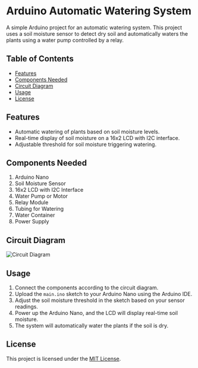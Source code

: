 # Arduino Automatic Watering System

A simple Arduino project for an automatic watering system. This project uses a soil moisture sensor to detect dry soil and automatically waters the plants using a water pump controlled by a relay.

## Table of Contents

- [Features](#features)
- [Components Needed](#components-needed)
- [Circuit Diagram](#circuit-diagram)
- [Usage](#usage)
- [License](#license)

## Features

- Automatic watering of plants based on soil moisture levels.
- Real-time display of soil moisture on a 16x2 LCD with I2C interface.
- Adjustable threshold for soil moisture triggering watering.

## Components Needed

1. Arduino Nano
2. Soil Moisture Sensor
3. 16x2 LCD with I2C Interface
4. Water Pump or Motor
5. Relay Module
6. Tubing for Watering
7. Water Container
8. Power Supply

## Circuit Diagram

![Circuit Diagram](docs/circuit_diagram.png)

## Usage

1. Connect the components according to the circuit diagram.
2. Upload the `main.ino` sketch to your Arduino Nano using the Arduino IDE.
3. Adjust the soil moisture threshold in the sketch based on your sensor readings.
4. Power up the Arduino Nano, and the LCD will display real-time soil moisture.
5. The system will automatically water the plants if the soil is dry.

## License

This project is licensed under the [MIT License](extras/LICENSE.txt).
